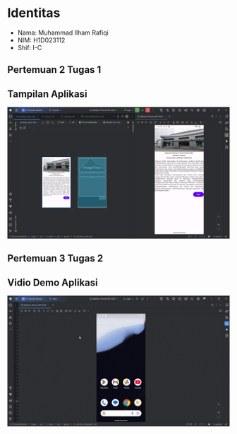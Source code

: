 # Identitas
- Nama: Muhammad Ilham Rafiqi
- NIM: H1D023112
- Shif: I-C

## Pertemuan 2 Tugas 1
## Tampilan Aplikasi
![Tampilan Aplikasi](TampilanAplikasi.png)

## Pertemuan 3 Tugas 2
## Vidio Demo Aplikasi
![Demo Aplikasi](DemoAplikasi1.gif)
